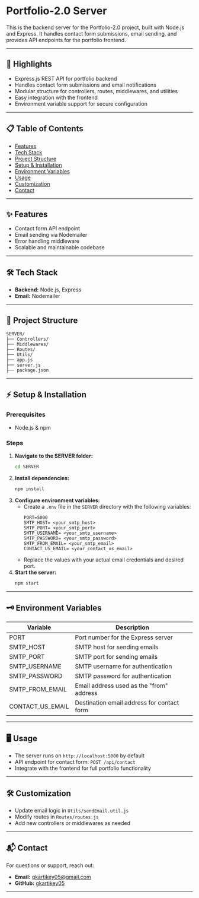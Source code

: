 # Portfolio-2.0 Server

This is the backend server for the Portfolio-2.0 project, built with Node.js and Express. It handles contact form submissions, email sending, and provides API endpoints for the portfolio frontend.

---

## 🌟 Highlights

- Express.js REST API for portfolio backend
- Handles contact form submissions and email notifications
- Modular structure for controllers, routes, middlewares, and utilities
- Easy integration with the frontend
- Environment variable support for secure configuration

---

## 📋 Table of Contents

- [Features](#features)
- [Tech Stack](#tech-stack)
- [Project Structure](#project-structure)
- [Setup & Installation](#setup--installation)
- [Environment Variables](#environment-variables)
- [Usage](#usage)
- [Customization](#customization)
- [Contact](#contact)

---

## ✨ Features

- Contact form API endpoint
- Email sending via Nodemailer
- Error handling middleware
- Scalable and maintainable codebase

---

## 🛠️ Tech Stack

- **Backend:** Node.js, Express
- **Email:** Nodemailer

---

## 📁 Project Structure

```
SERVER/
├── Controllers/
├── Middlewares/
├── Routes/
├── Utils/
├── app.js
├── server.js
├── package.json
```

---

## ⚡ Setup & Installation

### Prerequisites

- Node.js & npm

### Steps

1. **Navigate to the SERVER folder:**
   ```bash
   cd SERVER
   ```
2. **Install dependencies:**
   ```bash
   npm install
   ```
3. **Configure environment variables:**
   - Create a `.env` file in the `SERVER` directory with the following variables:
     ```env
     PORT=5000
     SMTP_HOST= <your_smtp_host>
     SMTP_PORT= <your_smtp_port>
     SMTP_USERNAME= <your_smtp_username>
     SMTP_PASSWORD= <your_smtp_password>
     SMTP_FROM_EMAIL= <your_smtp_email>
     CONTACT_US_EMAIL= <your_contact_us_email>
     ```
   - Replace the values with your actual email credentials and desired port.
4. **Start the server:**
   ```bash
   npm start
   ```

---

## 🗝️ Environment Variables

| Variable         | Description                                |
| ---------------- | ------------------------------------------ |
| PORT             | Port number for the Express server         |
| SMTP_HOST        | SMTP host for sending emails               |
| SMTP_PORT        | SMTP port for sending emails               |
| SMTP_USERNAME    | SMTP username for authentication           |
| SMTP_PASSWORD    | SMTP password for authentication           |
| SMTP_FROM_EMAIL  | Email address used as the "from" address   |
| CONTACT_US_EMAIL | Destination email address for contact form |

---

## 🖥️ Usage

- The server runs on `http://localhost:5000` by default
- API endpoint for contact form: `POST /api/contact`
- Integrate with the frontend for full portfolio functionality

---

## 🛠️ Customization

- Update email logic in `Utils/sendEmail.util.js`
- Modify routes in `Routes/routes.js`
- Add new controllers or middlewares as needed

---

## 📬 Contact

For questions or support, reach out:

- **Email:** [gkartikey05@gmail.com](mailto:gkartikey05@gmail.com)
- **GitHub:** [gkartikey05](https://github.com/gkartikey05)

---
